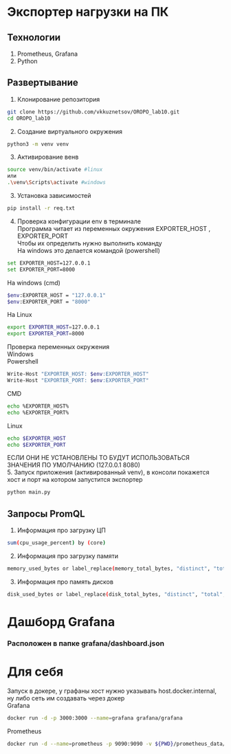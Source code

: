 # Экспортер нагрузки на ПК
## Технологии
1. Prometheus, Grafana
2. Python


## Развертывание
1. Клонирование репозитория
```bash
git clone https://github.com/vkkuznetsov/OROPO_lab10.git
cd OROPO_lab10
```

2. Создание виртуального окружения
```bash
python3 -m venv venv
```
3. Активирование венв
```bash
source venv/bin/activate #linux
или
.\venv\Scripts\activate #windows
```
3. Установка зависимостей
```bash
pip install -r req.txt 
```
4. Проверка конфигурации env в терминале  
Программа читает из переменных окружения EXPORTER_HOST , EXPORTER_PORT  
Чтобы их определить нужно выполнить команду  
На windows это делается командой (powershell)
```bash
set EXPORTER_HOST=127.0.0.1
set EXPORTER_PORT=8000
```
На windows (cmd)
```bash
$env:EXPORTER_HOST = "127.0.0.1"
$env:EXPORTER_PORT = "8000"
```
На Linux 
```bash
export EXPORTER_HOST=127.0.0.1
export EXPORTER_PORT=8000
```
Проверка переменных окружения  
Windows  
Powershell
```bash
Write-Host "EXPORTER_HOST: $env:EXPORTER_HOST"
Write-Host "EXPORTER_PORT: $env:EXPORTER_PORT"
```
CMD  
```bash
echo %EXPORTER_HOST%
echo %EXPORTER_PORT%
```
Linux
```bash
echo $EXPORTER_HOST
echo $EXPORTER_PORT
```
ЕСЛИ ОНИ НЕ УСТАНОВЛЕНЫ ТО БУДУТ ИСПОЛЬЗОВАТЬСЯ ЗНАЧЕНИЯ ПО УМОЛЧАНИЮ (127.0.0.1 8080)  
5. Запуск приложения (активированный venv), в консоли покажется хост и порт на котором запустится экспортер
```bash
python main.py
```

## Запросы PromQL
1. Информация про загрузку ЦП
```bash
sum(cpu_usage_percent) by (core)
```
2. Информация про загрузку памяти
```bash
memory_used_bytes or label_replace(memory_total_bytes, "distinct", "total", "__name__", ".*") 
```
3. Информация про память дисков
```bash
disk_used_bytes or label_replace(disk_total_bytes, "distinct", "total", "__name__", ".*") 
```
# Дашборд Grafana 
### Расположен в папке grafana/dashboard.json 

# Для себя
Запуск в докере, у графаны хост нужно указывать host.docker.internal, ну либо сеть им создавать через докер  
Grafana
```bash
docker run -d -p 3000:3000 --name=grafana grafana/grafana
```

Prometheus
```bash
docker run -d --name=prometheus -p 9090:9090 -v ${PWD}/prometheus_data/prometheus.yml:/etc/prometheus/prometheus.yml prom/prometheus
```
